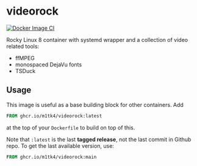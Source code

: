 # videorock
[![Docker Image CI](https://github.com/m1tk4/videorock/actions/workflows/docker-image.yml/badge.svg)](https://github.com/m1tk4/videorock/actions/workflows/docker-image.yml)

Rocky Linux 8 container with systemd wrapper and a collection of video related tools:

- ffMPEG
- monospaced DejaVu fonts
- TSDuck

## Usage

This image is useful as a base building block for other containers. Add

```dockerfile
FROM ghcr.io/m1tk4/videorock:latest
```

at the top of your `Dockerfile` to build on top of this.

Note that `:latest` is the last **tagged release**, not the last commit in Github repo. To
get the last available version, use:

```dockerfile
FROM ghcr.io/m1tk4/videorock:main
```
